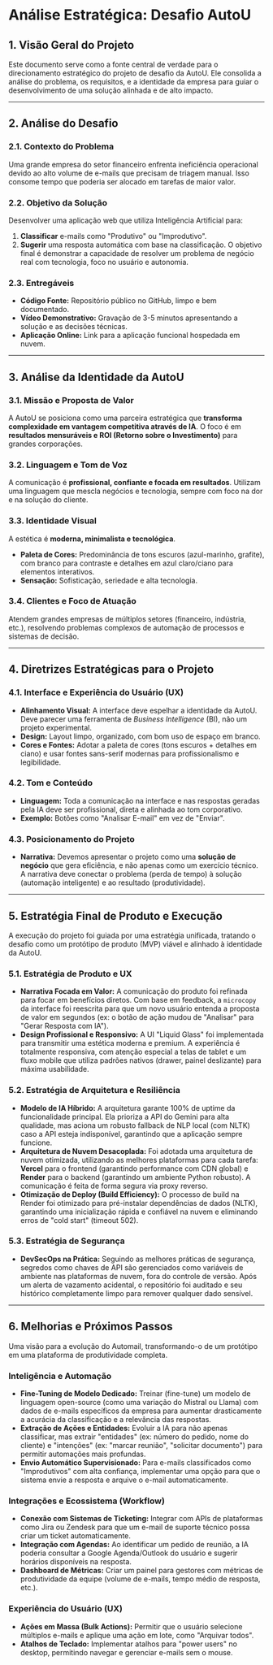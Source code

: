 # Análise Estratégica: Desafio AutoU

## 1. Visão Geral do Projeto

Este documento serve como a fonte central de verdade para o direcionamento estratégico do projeto de desafio da AutoU. Ele consolida a análise do problema, os requisitos, e a identidade da empresa para guiar o desenvolvimento de uma solução alinhada e de alto impacto.

---

## 2. Análise do Desafio

### 2.1. Contexto do Problema
Uma grande empresa do setor financeiro enfrenta ineficiência operacional devido ao alto volume de e-mails que precisam de triagem manual. Isso consome tempo que poderia ser alocado em tarefas de maior valor.

### 2.2. Objetivo da Solução
Desenvolver uma aplicação web que utiliza Inteligência Artificial para:
1.  **Classificar** e-mails como "Produtivo" ou "Improdutivo".
2.  **Sugerir** uma resposta automática com base na classificação.
O objetivo final é demonstrar a capacidade de resolver um problema de negócio real com tecnologia, foco no usuário e autonomia.

### 2.3. Entregáveis
- **Código Fonte:** Repositório público no GitHub, limpo e bem documentado.
- **Vídeo Demonstrativo:** Gravação de 3-5 minutos apresentando a solução e as decisões técnicas.
- **Aplicação Online:** Link para a aplicação funcional hospedada em nuvem.

---

## 3. Análise da Identidade da AutoU

### 3.1. Missão e Proposta de Valor
A AutoU se posiciona como uma parceira estratégica que **transforma complexidade em vantagem competitiva através de IA**. O foco é em **resultados mensuráveis e ROI (Retorno sobre o Investimento)** para grandes corporações.

### 3.2. Linguagem e Tom de Voz
A comunicação é **profissional, confiante e focada em resultados**. Utilizam uma linguagem que mescla negócios e tecnologia, sempre com foco na dor e na solução do cliente.

### 3.3. Identidade Visual
A estética é **moderna, minimalista e tecnológica**.
- **Paleta de Cores:** Predominância de tons escuros (azul-marinho, grafite), com branco para contraste e detalhes em azul claro/ciano para elementos interativos.
- **Sensação:** Sofisticação, seriedade e alta tecnologia.

### 3.4. Clientes e Foco de Atuação
Atendem grandes empresas de múltiplos setores (financeiro, indústria, etc.), resolvendo problemas complexos de automação de processos e sistemas de decisão.

---

## 4. Diretrizes Estratégicas para o Projeto

### 4.1. Interface e Experiência do Usuário (UX)
- **Alinhamento Visual:** A interface deve espelhar a identidade da AutoU. Deve parecer uma ferramenta de *Business Intelligence* (BI), não um projeto experimental.
- **Design:** Layout limpo, organizado, com bom uso de espaço em branco.
- **Cores e Fontes:** Adotar a paleta de cores (tons escuros + detalhes em ciano) e usar fontes sans-serif modernas para profissionalismo e legibilidade.

### 4.2. Tom e Conteúdo
- **Linguagem:** Toda a comunicação na interface e nas respostas geradas pela IA deve ser profissional, direta e alinhada ao tom corporativo.
- **Exemplo:** Botões como "Analisar E-mail" em vez de "Enviar".

### 4.3. Posicionamento do Projeto
- **Narrativa:** Devemos apresentar o projeto como uma **solução de negócio** que gera eficiência, e não apenas como um exercício técnico. A narrativa deve conectar o problema (perda de tempo) à solução (automação inteligente) e ao resultado (produtividade).

---

## 5. Estratégia Final de Produto e Execução

A execução do projeto foi guiada por uma estratégia unificada, tratando o desafio como um protótipo de produto (MVP) viável e alinhado à identidade da AutoU.

### 5.1. Estratégia de Produto e UX
*   **Narrativa Focada em Valor:** A comunicação do produto foi refinada para focar em benefícios diretos. Com base em feedback, a `microcopy` da interface foi reescrita para que um novo usuário entenda a proposta de valor em segundos (ex: o botão de ação mudou de "Analisar" para "Gerar Resposta com IA").
*   **Design Profissional e Responsivo:** A UI "Liquid Glass" foi implementada para transmitir uma estética moderna e premium. A experiência é totalmente responsiva, com atenção especial a telas de tablet e um fluxo mobile que utiliza padrões nativos (drawer, painel deslizante) para máxima usabilidade.

### 5.2. Estratégia de Arquitetura e Resiliência
*   **Modelo de IA Híbrido:** A arquitetura garante 100% de uptime da funcionalidade principal. Ela prioriza a API do Gemini para alta qualidade, mas aciona um robusto fallback de NLP local (com NLTK) caso a API esteja indisponível, garantindo que a aplicação sempre funcione.
*   **Arquitetura de Nuvem Desacoplada:** Foi adotada uma arquitetura de nuvem otimizada, utilizando as melhores plataformas para cada tarefa: **Vercel** para o frontend (garantindo performance com CDN global) e **Render** para o backend (garantindo um ambiente Python robusto). A comunicação é feita de forma segura via proxy reverso.
*   **Otimização de Deploy (Build Efficiency):** O processo de build na Render foi otimizado para pré-instalar dependências de dados (NLTK), garantindo uma inicialização rápida e confiável na nuvem e eliminando erros de "cold start" (timeout 502).

### 5.3. Estratégia de Segurança
*   **DevSecOps na Prática:** Seguindo as melhores práticas de segurança, segredos como chaves de API são gerenciados como variáveis de ambiente nas plataformas de nuvem, fora do controle de versão. Após um alerta de vazamento acidental, o repositório foi auditado e seu histórico completamente limpo para remover qualquer dado sensível.

---

## 6. Melhorias e Próximos Passos

Uma visão para a evolução do Automail, transformando-o de um protótipo em uma plataforma de produtividade completa.

### Inteligência e Automação
*   **Fine-Tuning de Modelo Dedicado:** Treinar (fine-tune) um modelo de linguagem open-source (como uma variação do Mistral ou Llama) com dados de e-mails específicos da empresa para aumentar drasticamente a acurácia da classificação e a relevância das respostas.
*   **Extração de Ações e Entidades:** Evoluir a IA para não apenas classificar, mas extrair "entidades" (ex: número do pedido, nome do cliente) e "intenções" (ex: "marcar reunião", "solicitar documento") para permitir automações mais profundas.
*   **Envio Automático Supervisionado:** Para e-mails classificados como "Improdutivos" com alta confiança, implementar uma opção para que o sistema envie a resposta e arquive o e-mail automaticamente.

### Integrações e Ecossistema (Workflow)
*   **Conexão com Sistemas de Ticketing:** Integrar com APIs de plataformas como Jira ou Zendesk para que um e-mail de suporte técnico possa criar um ticket automaticamente.
*   **Integração com Agendas:** Ao identificar um pedido de reunião, a IA poderia consultar a Google Agenda/Outlook do usuário e sugerir horários disponíveis na resposta.
*   **Dashboard de Métricas:** Criar um painel para gestores com métricas de produtividade da equipe (volume de e-mails, tempo médio de resposta, etc.).

### Experiência do Usuário (UX)
*   **Ações em Massa (Bulk Actions):** Permitir que o usuário selecione múltiplos e-mails e aplique uma ação em lote, como "Arquivar todos".
*   **Atalhos de Teclado:** Implementar atalhos para "power users" no desktop, permitindo navegar e gerenciar e-mails sem o mouse.